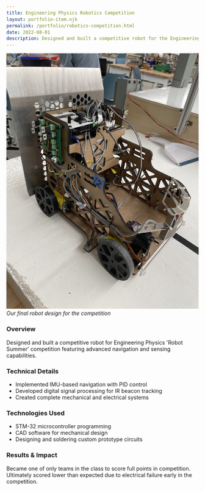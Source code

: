 ```yaml
---
title: Engineering Physics Robotics Competition
layout: portfolio-item.njk
permalink: /portfolio/robotics-competition.html
date: 2022-08-01
description: Designed and built a competitive robot for the Engineering Physics 'Robot Summer' competition.
---
```


<div class="portfolio-content">
<div class="media-gallery">

![Robotics Competition](/pictures/IMG_8991.jpg)
*Our final robot design for the competition*

</div>
<div class="project-details">

### Overview
Designed and built a competitive robot for Engineering Physics 'Robot Summer' competition featuring advanced navigation and sensing capabilities.

### Technical Details
- Implemented IMU-based navigation with PID control
- Developed digital signal processing for IR beacon tracking
- Created complete mechanical and electrical systems

### Technologies Used
- STM-32 microcontroller programming
- CAD software for mechanical design
- Designing and soldering custom prototype circuits

### Results & Impact
Became one of only teams in the class to score full points in competition. Ultimately scored lower than expected due to electrical failure early in the competition.

</div>
</div>

